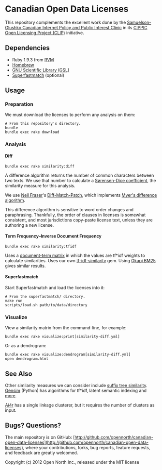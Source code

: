 # Canadian Open Data Licenses

This repository complements the excellent work done by the [Samuelson-Glushko Canadian Internet Policy and Public Interest Clinic](http://cippic.ca/) in its [CIPPIC Open Licensing Project (CLIP)](http://clip.cippic.ca/) initiative.

## Dependencies

* Ruby 1.9.3 from [RVM](https://rvm.io/)
* [Homebrew](http://mxcl.github.com/homebrew/)
* [GNU Scientific Library (GSL)](http://www.gnu.org/software/gsl/)
* [Superfastmatch](https://github.com/mediastandardstrust/superfastmatch) (optional)

## Usage

### Preparation

We must download the licenses to perform any analysis on them:

    # From this repository's directory.
    bundle
    bundle exec rake download

### Analysis

#### Diff

    bundle exec rake similarity:diff

A difference algorithm returns the number of common characters between two texts. We use that number to calculate a [Sørensen-Dice coefficient](http://en.wikipedia.org/wiki/Dice%27s_coefficient), the similarity measure for this analysis.

We use [Neil Fraser](http://neil.fraser.name/)'s [Diff-Match-Patch](http://code.google.com/p/google-diff-match-patch/), which implements [Myer's difference algorithm](http://neil.fraser.name/software/diff_match_patch/myers.pdf).

This difference algorithm is sensitive to word order changes and paraphrasing. Thankfully, the order of clauses in licenses is somewhat consistent, and most jurisdictions copy-paste license text, unless they are authoring a new license.

#### Term Frequency–Inverse Document Frequency

    bundle exec rake similarity:tfidf

Uses a [document-term matrix](http://en.wikipedia.org/wiki/Document-term_matrix) in which the values are tf*idf weights to calculate similarities. Uses our own [tf-idf-similarity](http://github.com/opennorth/tf-idf-similarity) gem. Using [Okapi BM25](http://en.wikipedia.org/wiki/Okapi_BM25) gives similar results.

#### Superfastmatch

Start Superfastmatch and load the licenses into it:

    # From the superfastmatch/ directory.
    make run
    scripts/load.sh path/to/data/directory

### Visualize

View a similarity matrix from the command-line, for example:

    bundle exec rake visualize:print[similarity-diff.yml]

Or as a dendrogram:

    bundle exec rake visualize:dendrogram[similarity-diff.yml]
    open dendrogram.html

## See Also

Other similarity measures we can consider include [suffix tree similarity](http://www2007.org/papers/paper091.pdf). [Gensim](http://radimrehurek.com/gensim/) (Python) has algorithms for tf*idf, latent semantic indexing and [more](http://radimrehurek.com/gensim/tut2.html).

[Ai4r](http://ai4r.org/) has a single linkage clusterer, but it requires the number of clusters as input.

## Bugs? Questions?

The main repository is on GitHub: [http://github.com/opennorth/canadian-open-data-licenses](http://github.com/opennorth/canadian-open-data-licenses), where your contributions, forks, bug reports, feature requests, and feedback are greatly welcomed.

Copyright (c) 2012 Open North Inc., released under the MIT license
